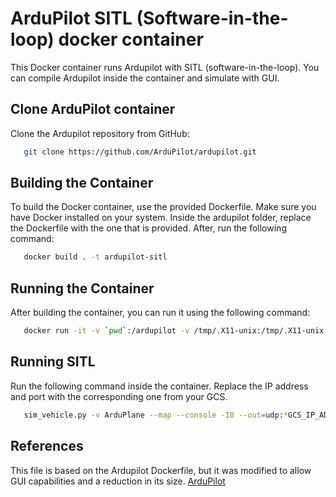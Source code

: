 # ArduPilot SITL (Software-in-the-loop) docker container

This Docker container runs Ardupilot with SITL (software-in-the-loop). You can compile Ardupilot inside the container and simulate with GUI. 

## Clone ArduPilot container

Clone the Ardupilot repository from GitHub:
```bash
   git clone https://github.com/ArduPilot/ardupilot.git
```

## Building the Container

To build the Docker container, use the provided Dockerfile. Make sure you have Docker installed on your system. Inside the ardupilot folder, replace the Dockerfile with the one that is provided. After, run the following command:

```bash
   docker build . -t ardupilot-sitl
```

## Running the Container

After building the container, you can run it using the following command:

```bash
   docker run -it -v `pwd`:/ardupilot -v /tmp/.X11-unix:/tmp/.X11-unix -e DISPLAY=$DISPLAY ardupilot-sitl /bin/bash 
```

## Running SITL

Run the following command inside the container. Replace the IP address and port with the corresponding one from your GCS.

```bash
   sim_vehicle.py -v ArduPlane --map --console -I0 --out=udp:*GCS_IP_ADDRES*:*UDP_PORT*
```

## References

This file is based on the Ardupilot Dockerfile, but it was modified to allow GUI capabilities and a reduction in its size.
[ArduPilot](https://github.com/ArduPilot/ardupilot.git)
